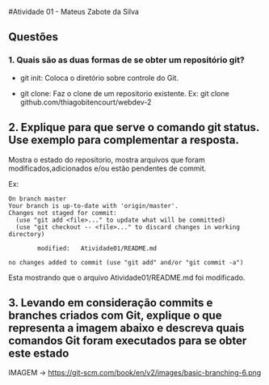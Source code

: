  #Atividade 01 -  Mateus Zabote da Silva

## Questões

### 1. Quais são as duas formas de se obter um repositório git?

- git init: Coloca o diretório sobre controle do Git.

- git clone: Faz o clone de um repositorio existente.
Ex: git clone github.com/thiagobitencourt/webdev-2

## 2. Explique para que serve o comando git status. Use exemplo para complementar a resposta.

Mostra o estado do repositorio, mostra arquivos que foram modificados,adicionados e/ou estão pendentes de commit.

Ex:
```
On branch master
Your branch is up-to-date with 'origin/master'.
Changes not staged for commit:
  (use "git add <file>..." to update what will be committed)
  (use "git checkout -- <file>..." to discard changes in working directory)

        modified:   Atividade01/README.md

no changes added to commit (use "git add" and/or "git commit -a")
```
Esta mostrando que o arquivo Atividade01/README.md foi modificado.


## 3. Levando em consideração commits e branches criados com Git, explique o que representa a imagem abaixo e descreva quais comandos Git foram executados para se obter este estado

IMAGEM -> https://git-scm.com/book/en/v2/images/basic-branching-6.png
